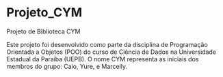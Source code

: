 # Projeto_CYM

Projeto de Biblioteca CYM

Este projeto foi desenvolvido como parte da disciplina de Programação Orientada a Objetos (POO) do curso de Ciência de Dados na Universidade Estadual da Paraíba (UEPB). O nome CYM representa as iniciais dos membros do grupo: Caio, Yure, e Marcelly.
